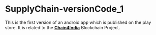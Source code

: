 # SupplyChain-versionCode_1
This is the first version of an android app which is published on the play store. It is related to the [**Chain4India**](https://github.com/SagarSikchi/Hyperledger-Sawtooth-Supply-Chain-with-Certifying-Client) Blockchain Project.
